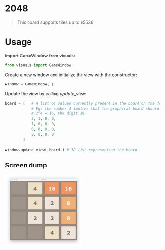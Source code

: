 # 2048

> This board supports tiles up to 65536

# Usage

Import GameWindow from visuals:

```Python
from visuals import GameWindow
```

Create a new window and initialize the view with the constructor:

```Python
window = GameWindow( )
```

Update the view by calling *update_view*:

```Python
board = [   # A list of values currently present in the board on the form 2^x.
            # Eg: the number 4 implies that the graphical board should display, 
            # 2^4 = 16, the digit 16.
            2, 1, 0, 0,
            1, 0, 0, 0,
            0, 0, 0, 0,
            0, 0, 0, 0
        ]

window.update_view( board ) # 1D list representing the board
```

## Screen dump
<img src="https://raw.githubusercontent.com/jorgenkg/IT3105/master/module4/gui_screendump.png" width="250px" />
